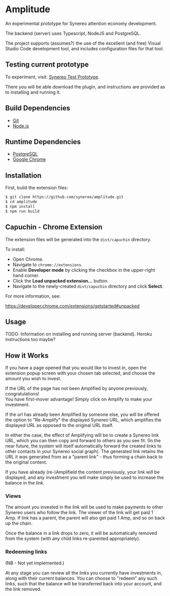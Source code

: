 # Amplitude

An experimental prototype for Synereo attention economy development.

The backend (server) uses Typescript, NodeJS and PostgreSQL.

The project supports (assumes?) the use of the excellent (and free) Visual Studio Code development tool,
and includes configuration files for that tool.

## Testing current prototype

To experiment, visit: [Synereo Test Prototype](https://synereo-amplitude.herokuapp.com).

There you will be able download the plugin, and instructions are provided as to installing and running it.

## Build Dependencies

* [Git](https://git-scm.com/)
* [Node.js](https://nodejs.org/en/)

## Runtime Dependencies

* [PostgreSQL](https://www.postgresql.org/)
* [Google Chrome](https://www.google.com/chrome/index.html)

## Installation

First, build the extension files:

```sh
$ git clone https://github.com/synereo/amplitude.git
$ cd amplitude
$ npm install
$ npm run build
```

## Capuchin - Chrome Extension

The extension files will be generated into the `dist/capuchin` directory.  

To install:
* Open Chrome.
* Navigate to `chrome://extensions`.
* Enable **Developer mode** by clicking the checkbox in the upper-right hand corner.
* Click the **Load unpacked extension...** button.
* Navigate to the newly-created `dist/capuchin` directory and click **Select**.

For more information, see:

https://developer.chrome.com/extensions/getstarted#unpacked

## Usage

TODO:  Information on installing and running server (backend).  Heroku instructions too maybe?

## How it Works

If you have a page opened that you would like to invest in, open the extension popup screen with your
chosen tab selected, and choose the amount you wish to invest.  

If the URL of the page has not been Amplified by anyone previously, congratulations!  
You have first-mover advantage!  Simply click on Amplify to make your investment.

If the url has already been Amplified by someone else, you will be offered the option to "Re-Amplify" the
displayed Synereo URL, which amplifies the displayed URL as opposed to the original URL itself.

In either the case, the effect of Amplifying will be to create a Synereo link URL, which you can then copy
and forward to others as you see fit.  (In the near future, the system will itself automatically forward 
the created links to other contacts in your Synereo social graph).  The generated link retains the URL
it was generated from as a "parent link" - thus forming a chain back to the original content.

If you have already (re-)Amplifield the content previously, your link will be displayed, and any investment 
you will make simply be used to increase the balance in the link.

### Views

The amount you invested in the link will be used to make payments to other Synereo users who follow the link.
The viewer of the link will get paid 1 Amp.  If link has a parent, the parent will also get paid 1 Amp, and
so on back up the chain. 

Once the balance in a link drops to zero, it will be automatically removed from the system 
(with any child links re-parented appropriately).

### Redeeming links

(NB - Not yet implemented.)

At any stage you can review all the links you currently have investments in, along with their current balances.
You can choose to "redeem" any such links, such that the balance will be transferred back into your account,
and the link removed.
